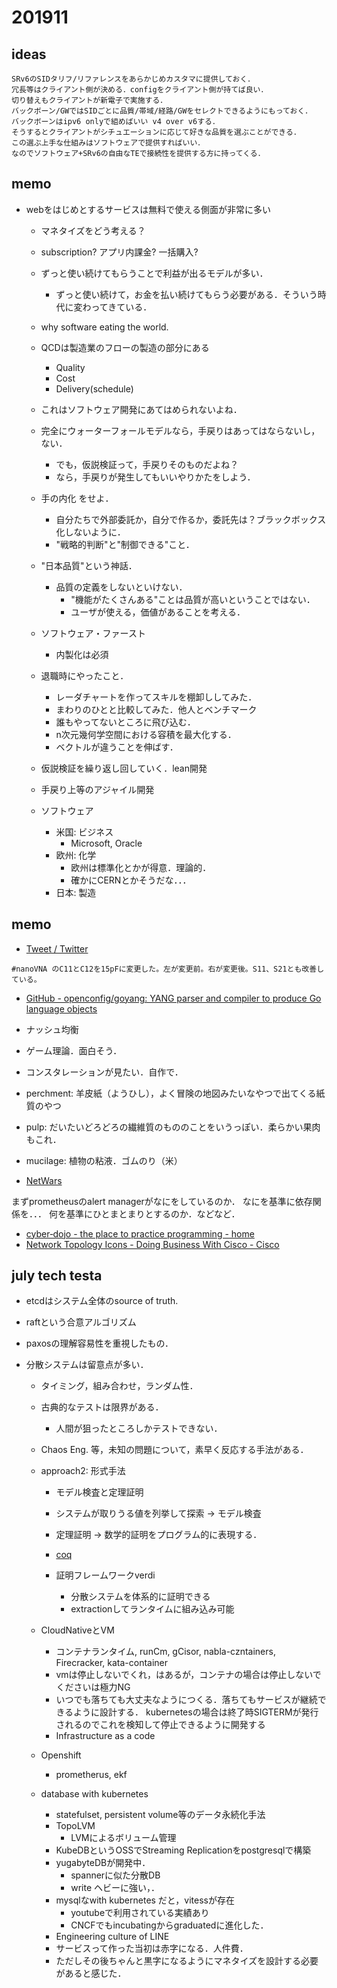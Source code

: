 # 201911

## ideas
```
SRv6のSIDタリフ/リファレンスをあらかじめカスタマに提供しておく．
冗長等はクライアント側が決める．configをクライアント側が持てば良い．
切り替えもクライアントが新電子で実施する．
バックボーン/GWではSIDごとに品質/帯域/経路/GWをセレクトできるようにもっておく．
バックボーンはipv6 onlyで組めばいい v4 over v6する．
そうするとクライアントがシチュエーションに応じて好きな品質を選ぶことができる．
この選ぶ上手な仕組みはソフトウェアで提供すればいい．
なのでソフトウェア+SRv6の自由なTEで接続性を提供する方に持ってくる．
```

## memo
- webをはじめとするサービスは無料で使える側面が非常に多い
  - マネタイズをどう考える？
  - subscription? アプリ内課金? 一括購入?
  - ずっと使い続けてもらうことで利益が出るモデルが多い．
    - ずっと使い続けて，お金を払い続けてもらう必要がある．そういう時代に変わってきている．
  - why software eating the world.
  - QCDは製造業のフローの製造の部分にある
    - Quality
    - Cost
    - Delivery(schedule)

  - これはソフトウェア開発にあてはめられないよね．
  - 完全にウォーターフォールモデルなら，手戻りはあってはならないし，ない．
    - でも，仮説検証って，手戻りそのものだよね？
    - なら，手戻りが発生してもいいやりかたをしよう．
  - 手の内化 をせよ．
    - 自分たちで外部委託か，自分で作るか，委託先は？ブラックボックス化しないように．
    - "戦略的判断"と"制御できる"こと．
  - "日本品質"という神話．
    - 品質の定義をしないといけない．
      - "機能がたくさんある"ことは品質が高いということではない．
      - ユーザが使える，価値があることを考える．
  - ソフトウェア・ファースト
    - 内製化は必須
  - 退職時にやったこと．
    - レーダチャートを作ってスキルを棚卸ししてみた．
    - まわりのひとと比較してみた．他人とベンチマーク
    - 誰もやってないところに飛び込む．
    - n次元幾何学空間における容積を最大化する．
    - ベクトルが違うことを伸ばす．

  - 仮説検証を繰り返し回していく．lean開発
  - 手戻り上等のアジャイル開発

  - ソフトウェア
    - 米国: ビジネス
      - Microsoft, Oracle
    - 欧州: 化学
      - 欧州は標準化とかが得意．理論的．
      - 確かにCERNとかそうだな．．．
    - 日本: 製造

## memo
- [Tweet / Twitter](https://twitter.com/kakuiwata/status/1178243684069822464)
```
#nanoVNA のC11とC12を15pFに変更した。左が変更前。右が変更後。S11、S21とも改善している。
```

- [GitHub - openconfig/goyang: YANG parser and compiler to produce Go language objects](https://github.com/openconfig/goyang)
- ナッシュ均衡
- ゲーム理論．面白そう．

- コンスタレーションが見たい．自作で．

- perchment: 羊皮紙（ようひし），よく冒険の地図みたいなやつで出てくる紙質のやつ
- pulp: だいたいどろどろの繊維質のもののことをいうっぽい．柔らかい果肉もこれ．
- mucilage: 植物の粘液．ゴムのり（米）

- [NetWars](https://www.sans.org/netwars)

まずprometheusのalert managerがなにをしているのか．
なにを基準に依存関係を．．．
何を基準にひとまとまりとするのか．などなど．

- [cyber‑dojo - the place to practice programming - home](https://cyber-dojo.org/)
- [Network Topology Icons - Doing Business With Cisco - Cisco](https://www.cisco.com/c/en/us/about/brand-center/network-topology-icons.html)

## july tech testa
- etcdはシステム全体のsource of truth.
- raftという合意アルゴリズム
- paxosの理解容易性を重視したもの．

- 分散システムは留意点が多い．
  - タイミング，組み合わせ，ランダム性．
  - 古典的なテストは限界がある．
    - 人間が狙ったところしかテストできない．
  - Chaos Eng. 等，未知の問題について，素早く反応する手法がある．

  - approach2: 形式手法
    - モデル検査と定理証明
    - システムが取りうる値を列挙して探索 -> モデル検査
    - 定理証明 -> 数学的証明をプログラム的に表現する．

    - [coq](https://github.com/coq/coq)
    - 証明フレームワークverdi
      - 分散システムを体系的に証明できる
      - extractionしてランタイムに組み込み可能

  - CloudNativeとVM
    - コンテナランタイム, runCm, gCisor, nabla-czntainers, Firecracker, kata-container
    - vmは停止しないでくれ，はあるが，コンテナの場合は停止しないでくださいは極力NG
    - いつでも落ちても大丈夫なようにつくる．落ちてもサービスが継続できるように設計する．
    kubernetesの場合は終了時SIGTERMが発行されるのでこれを検知して停止できるように開発する
    - Infrastructure as a code
  - Openshift
    - prometherus, ekf

  - database with kubernetes
    - statefulset, persistent volume等のデータ永続化手法
    - TopoLVM
      - LVMによるボリューム管理
    - KubeDBというOSSでStreaming Replicationをpostgresqlで構築
    - yugabyteDBが開発中．
      - spannerに似た分散DB
      - write ヘビーに強い，．
    - mysqlなwith kubernetes だと，vitessが存在
      - youtubeで利用されている実績あり
      - CNCFでもincubatingからgraduatedに進化した．
    -  Engineering culture of LINE
      - サービスって作った当初は赤字になる．人件費．
      - ただしその後ちゃんと黒字になるようにマネタイズを設計する必要があると感じた．
